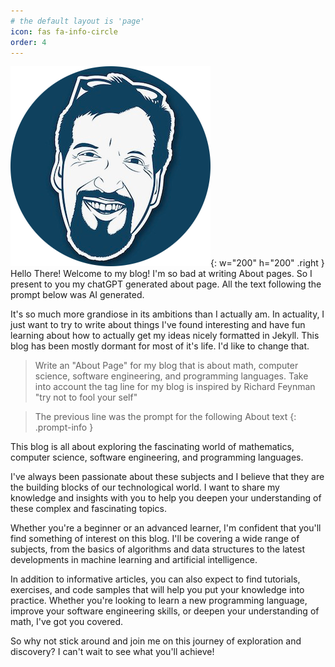 ```yaml
---
# the default layout is 'page'
icon: fas fa-info-circle
order: 4
---
```

<!-- markdownlint-disable first-line-h1 -->

![Your Host](/assets/images/mgwelch2_small_cicle_on_transparent.png){: w="200" h="200" .right }
Hello There! Welcome to my blog! I'm so bad at writing About pages. So I present to you my chatGPT generated about page.
All the text following the prompt below was AI generated.


It's so much more grandiose in its ambitions than I actually am. In actuality, I just want to try
to write about things I've found interesting and have fun learning about how to actually get
my ideas nicely formatted in Jekyll. This blog has been mostly dormant for most of it's
life. I'd like to change that.

> Write an "About Page" for my blog that is about math, computer science, software engineering, and programming languages. Take into account the tag line for my blog is inspired by Richard Feynman "try not to fool your self"

> The previous line was the prompt for the following About text
{: .prompt-info }

This blog is all about exploring the fascinating world of mathematics, computer science, software engineering, and programming languages.

I've always been passionate about these subjects and I believe that they are the building blocks of our technological world. I want to share my knowledge and insights with you to help you deepen your understanding of these complex and fascinating topics.

Whether you're a beginner or an advanced learner, I'm confident that you'll find something of interest on this blog. I'll be covering a wide range of subjects, from the basics of algorithms and data structures to the latest developments in machine learning and artificial intelligence.

In addition to informative articles, you can also expect to find tutorials, exercises, and code samples that will help you put your knowledge into practice. Whether you're looking to learn a new programming language, improve your software engineering skills, or deepen your understanding of math, I've got you covered.

So why not stick around and join me on this journey of exploration and discovery? I can't wait to see what you'll achieve!

